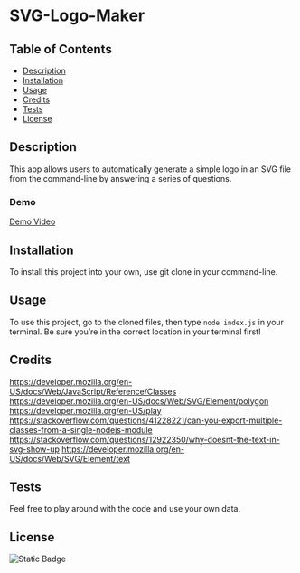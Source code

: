 # SVG-Logo-Maker

## Table of Contents

- [Description](#description)
- [Installation](#installation)
- [Usage](#usage)
- [Credits](#credits)
- [Tests](#tests)
- [License](#license)

## Description

This app allows users to automatically generate a simple logo in an SVG file from the command-line by answering a series of questions.

### Demo

[Demo Video]()

## Installation

To install this project into your own, use git clone in your command-line.

## Usage

To use this project, go to the cloned files, then type `node index.js` in your terminal. Be sure you’re in the correct location in your terminal first!

## Credits

https://developer.mozilla.org/en-US/docs/Web/JavaScript/Reference/Classes
https://developer.mozilla.org/en-US/docs/Web/SVG/Element/polygon
https://developer.mozilla.org/en-US/play
https://stackoverflow.com/questions/41228221/can-you-export-multiple-classes-from-a-single-nodejs-module
https://stackoverflow.com/questions/12922350/why-doesnt-the-text-in-svg-show-up
https://developer.mozilla.org/en-US/docs/Web/SVG/Element/text

## Tests

Feel free to play around with the code and use your own data.

## License

![Static Badge](https://img.shields.io/badge/MIT-blue)
